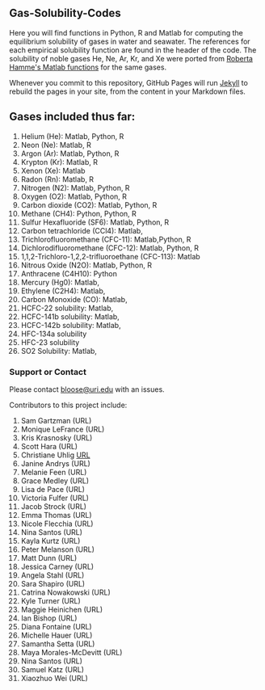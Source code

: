 ## Gas-Solubility-Codes

Here you will find functions in Python, R and Matlab for computing the equilibrium solubility of gases in water and seawater. The references for each empirical solubility function are found in the header of the code.   The solubility of noble gases He, Ne, Ar, Kr, and Xe were ported from [Roberta Hamme's Matlab functions](https://web.uvic.ca/~rhamme/download.html) for the same gases.

Whenever you commit to this repository, GitHub Pages will run [Jekyll](https://jekyllrb.com/) to rebuild the pages in your site, from the content in your Markdown files.

## Gases included thus far:
1. Helium (He): Matlab, Python, R
2. Neon (Ne): Matlab, R
3. Argon (Ar):  Matlab, Python, R
4. Krypton (Kr): Matlab, R
5. Xenon (Xe): Matlab
6. Radon (Rn): Matlab, R
7. Nitrogen (N2): Matlab, Python, R
8. Oxygen (O2): Matlab, Python, R
9. Carbon dioxide (CO2): Matlab, Python, R
10. Methane (CH4):  Python, Python, R
11. Sulfur Hexafluoride (SF6): Matlab, Python, R
12. Carbon tetrachloride (CCl4): Matlab, 
13. Trichlorofluoromethane (CFC-11): Matlab,Python, R
14. Dichlorodifluoromethane (CFC-12): Matlab, Python, R
15. 1,1,2-Trichloro-1,2,2-trifluoroethane (CFC-113): Matlab 
16. Nitrous Oxide (N2O): Matlab, Python, R
17. Anthracene (C4H10): Python 
18. Mercury (Hg0): Matlab,
19. Ethylene (C2H4): Matlab, 
20. Carbon Monoxide (CO): Matlab,
21. HCFC-22 solubility: Matlab,
22. HCFC-141b solubility: Matlab,
23. HCFC-142b solubility: Matlab,
24. HFC-134a solubility
25. HFC-23 solubility
26. SO2 Solubility: Matlab,

### Support or Contact

Please contact bloose@uri.edu with an issues.

Contributors to this project include:

1. Sam Gartzman (URL)
2. Monique LeFrance (URL)
3. Kris Krasnosky (URL)
4. Scott Hara (URL)
5. Christiane Uhlig [URL](https://www.awi.de/en/about-us/organisation/staff/christiane-uhlig.html)
6. Janine Andrys (URL)
7. Melanie Feen (URL) 
8. Grace Medley (URL) 
9. Lisa de Pace (URL)
10. Victoria Fulfer (URL)
11. Jacob Strock (URL)
12. Emma Thomas (URL)
13. Nicole Flecchia (URL)
14. Nina Santos (URL)
15. Kayla	Kurtz (URL)
16. Peter	Melanson (URL)
17. Matt	Dunn (URL)
18. Jessica	Carney (URL)
19. Angela	Stahl (URL)
20. Sara	Shapiro (URL)
21. Catrina	Nowakowski (URL)
22. Kyle	Turner (URL)
23. Maggie	Heinichen (URL)
24. Ian	Bishop (URL)
25. Diana	Fontaine (URL)
26. Michelle	Hauer (URL)
27. Samantha	Setta (URL)
28. Maya	Morales-McDevitt (URL)
29. Nina	Santos (URL)
30. Samuel	Katz (URL)
31. Xiaozhuo	Wei (URL)
